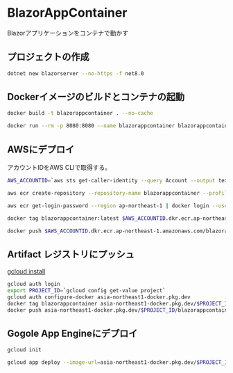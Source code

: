 # BlazorAppContainer

Blazorアプリケーションをコンテナで動かす

## プロジェクトの作成

```bash
dotnet new blazorserver --no-https -f net8.0
```

## Dockerイメージのビルドとコンテナの起動

```bash
docker build -t blazorappcontainer . --no-cache
```

```bash
docker run --rm -p 8080:8080 --name blazorappcontainer blazorappcontainer
```

## AWSにデプロイ

アカウントIDをAWS CLIで取得する。

```bash
AWS_ACCOUNTID=`aws sts get-caller-identity --query Account --output text --profile yamada999`
```

```bash
aws ecr create-repository --repository-name blazorappcontainer --profile yamada999
```

```bash
aws ecr get-login-password --region ap-northeast-1 | docker login --username AWS --password-stdin $AWS_ACCOUNTID.dkr.ecr.ap-northeast-1.amazonaws.com
```

```bash
docker tag blazorappcontainer:latest $AWS_ACCOUNTID.dkr.ecr.ap-northeast-1.amazonaws.com/blazorappcontainer:latest
```

```bash
docker push $AWS_ACCOUNTID.dkr.ecr.ap-northeast-1.amazonaws.com/blazorappcontainer:latest
```

## Artifact レジストリにプッシュ

[gcloud install](https://cloud.google.com/sdk/docs/install?hl=ja)

```bash
gcloud auth login
export PROJECT_ID=`gcloud config get-value project`
gcloud auth configure-docker asia-northeast1-docker.pkg.dev
docker tag blazorappcontainer asia-northeast1-docker.pkg.dev/$PROJECT_ID/blazorappcontainer/blazorappcontainer:latest
docker push asia-northeast1-docker.pkg.dev/$PROJECT_ID/blazorappcontainer/blazorappcontainer:latest
```

## Gogole App Engineにデプロイ

```bash
gcloud init
```

```bash
gcloud app deploy --image-url=asia-northeast1-docker.pkg.dev/$PROJECT_ID/blazorappcontainer/blazorappcontainer:latest
```
